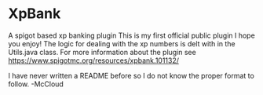 # XpBank
A spigot based xp banking plugin 
This is my first official public plugin I hope you enjoy!
The logic for dealing with the xp numbers is delt with in the Utils.java class.
For more information about the plugin see https://www.spigotmc.org/resources/xpbank.101132/

I have never written a README before so I do not know the proper format to follow.
-McCloud
